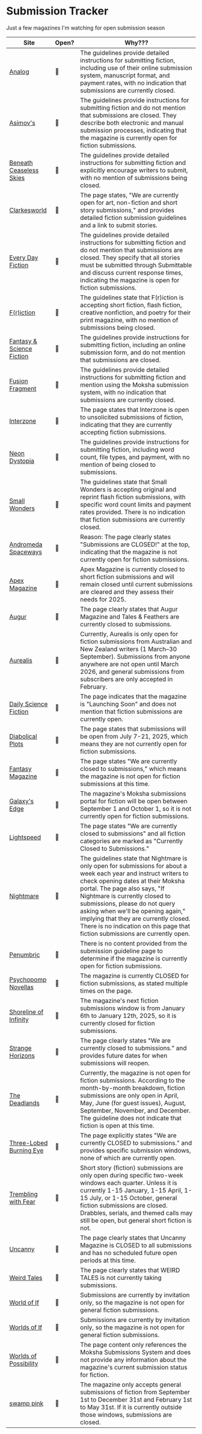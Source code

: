 # Submission Tracker

Just a few magazines I'm watching for open submission season

|Site|Open?|Why???|
|---|---|---|
|[Analog](https://analogsf.com/contact-us/writers-guidelines/)|💚|The guidelines provide detailed instructions for submitting fiction, including use of their online submission system, manuscript format, and payment rates, with no indication that submissions are currently closed.|
|[Asimov's](https://asimovs.com/contact-us/writers-guidelines/)|💚|The guidelines provide instructions for submitting fiction and do not mention that submissions are closed. They describe both electronic and manual submission processes, indicating that the magazine is currently open for fiction submissions.|
|[Beneath Ceaseless Skies](https://www.beneath-ceaseless-skies.com/submissions/)|💚|The guidelines provide detailed instructions for submitting fiction and explicitly encourage writers to submit, with no mention of submissions being closed.|
|[Clarkesworld](https://clarkesworldmagazine.com/submissions/)|💚|The page states, "We are currently open for art, non-fiction and short story submissions," and provides detailed fiction submission guidelines and a link to submit stories.|
|[Every Day Fiction](https://everydayfiction.com/submit-story/)|💚|The guidelines provide detailed instructions for submitting fiction and do not mention that submissions are closed. They specify that all stories must be submitted through Submittable and discuss current response times, indicating the magazine is open for fiction submissions.|
|[F(r)iction](https://frictionlit.org/about/submit/)|💚|The guidelines state that F(r)iction is accepting short fiction, flash fiction, creative nonfiction, and poetry for their print magazine, with no mention of submissions being closed.|
|[Fantasy & Science Fiction](https://www.sfsite.com/fsf/glines.htm)|💚|The guidelines provide instructions for submitting fiction, including an online submission form, and do not mention that submissions are closed.|
|[Fusion Fragment](https://www.fusionfragment.com/submissions/)|💚|The guidelines provide detailed instructions for submitting fiction and mention using the Moksha submission system, with no indication that submissions are currently closed.|
|[Interzone](https://interzone.press/submissions/)|💚|The page states that Interzone is open to unsolicited submissions of fiction, indicating that they are currently accepting fiction submissions.|
|[Neon Dystopia](https://www.neondystopia.com/?p=100042814)|💚|The guidelines provide instructions for submitting fiction, including word count, file types, and payment, with no mention of being closed to submissions.|
|[Small Wonders](https://smallwondersmag.com/submissions/)|💚|The guidelines state that Small Wonders is accepting original and reprint flash fiction submissions, with specific word count limits and payment rates provided. There is no indication that fiction submissions are currently closed.|
|[Andromeda Spaceways](https://andromedaspaceways.com/submissions-manager/)|🛑|Reason: The page clearly states "Submissions are CLOSED!" at the top, indicating that the magazine is not currently open for fiction submissions.|
|[Apex Magazine](https://www.apexbookcompany.com/a/blog/apex-magazine/post/apex-magazine-submissions-guidelines)|🛑|Apex Magazine is currently closed to short fiction submissions and will remain closed until current submissions are cleared and they assess their needs for 2025.|
|[Augur](https://augursociety.org/submissions/)|🛑|The page clearly states that Augur Magazine and Tales & Feathers are currently closed to submissions.|
|[Aurealis](https://aurealis.com.au/submissions/)|🛑|Currently, Aurealis is only open for fiction submissions from Australian and New Zealand writers (1 March–30 September). Submissions from anyone anywhere are not open until March 2026, and general submissions from subscribers are only accepted in February.|
|[Daily Science Fiction](https://dailysciencefiction.com/)|🛑|The page indicates that the magazine is "Launching Soon" and does not mention that fiction submissions are currently open.|
|[Diabolical Plots](https://www.diabolicalplots.com/guidelines/)|🛑|The page states that submissions will be open from July 7-21, 2025, which means they are not currently open for fiction submissions.|
|[Fantasy Magazine](https://psychopomp.com/fantasy-magazine-guidelines/)|🛑|The page states "We are currently closed to submissions," which means the magazine is not open for fiction submissions at this time.|
|[Galaxy's Edge](https://www.galaxysedge.com/submissions/)|🛑|The magazine's Moksha submissions portal for fiction will be open between September 1 and October 1, so it is not currently open for fiction submissions.|
|[Lightspeed](https://adamant.moksha.io/publication/lightspeed)|🛑|The page states "We are currently closed to submissions" and all fiction categories are marked as "Currently Closed to Submissions."|
|[Nightmare](https://adamant.moksha.io/publication/nightmare/guidelines)|🛑|The guidelines state that Nightmare is only open for submissions for about a week each year and instruct writers to check opening dates at their Moksha portal. The page also says, "If Nightmare is currently closed to submissions, please do not query asking when we'll be opening again," implying that they are currently closed. There is no indication on this page that fiction submissions are currently open.|
|[Penumbric](https://www.penumbric.com/subs.html)|🛑|There is no content provided from the submission guideline page to determine if the magazine is currently open for fiction submissions.|
|[Psychopomp Novellas](https://psychopomp.com/novella-guidelines/)|🛑|The magazine is currently CLOSED for fiction submissions, as stated multiple times on the page.|
|[Shoreline of Infinity](https://www.shorelineofinfinity.com/submissions/)|🛑|The magazine's next fiction submissions window is from January 6th to January 12th, 2025, so it is currently closed for fiction submissions.|
|[Strange Horizons](http://strangehorizons.com/submit/fiction-submission-guidelines/)|🛑|The page clearly states "We are currently closed to submissions." and provides future dates for when submissions will reopen.|
|[The Deadlands](https://psychopomp.com/the-deadlands-guidelines/)|🛑|Currently, the magazine is not open for fiction submissions. According to the month-by-month breakdown, fiction submissions are only open in April, May, June (for guest issues), August, September, November, and December. The guideline does not indicate that fiction is open at this time.|
|[Three-Lobed Burning Eye](https://www.3lobedmag.com/submissions.html)|🛑|The page explicitly states "We are currently CLOSED to submissions." and provides specific submission windows, none of which are currently open.|
|[Trembling with Fear](https://horrortree.com/submissions/)|🛑|Short story (fiction) submissions are only open during specific two-week windows each quarter. Unless it is currently 1-15 January, 1-15 April, 1-15 July, or 1-15 October, general fiction submissions are closed. Drabbles, serials, and themed calls may still be open, but general short fiction is not.|
|[Uncanny](https://www.uncannymagazine.com/submissions/)|🛑|The page clearly states that Uncanny Magazine is CLOSED to all submissions and has no scheduled future open periods at this time.|
|[Weird Tales](https://www.weirdtales.com/submissions)|🛑|The page clearly states that WEIRD TALES is not currently taking submissions.|
|[World of If](https://worldsofifmagazine.com/submissions)|🛑|Submissions are currently by invitation only, so the magazine is not open for general fiction submissions.|
|[Worlds of If](https://worldsofifmagazine.com/submissions)|🛑|Submissions are currently by invitation only, so the magazine is not open for general fiction submissions.|
|[Worlds of Possibility](https://worldsofpossibility.moksha.io/closed)|🛑|The page content only references the Moksha Submissions System and does not provide any information about the magazine's current submission status for fiction.|
|[swamp pink](https://swamp-pink.charleston.edu/submit/)|🛑|The magazine only accepts general submissions of fiction from September 1st to December 31st and February 1st to May 31st. If it is currently outside those windows, submissions are closed.|
